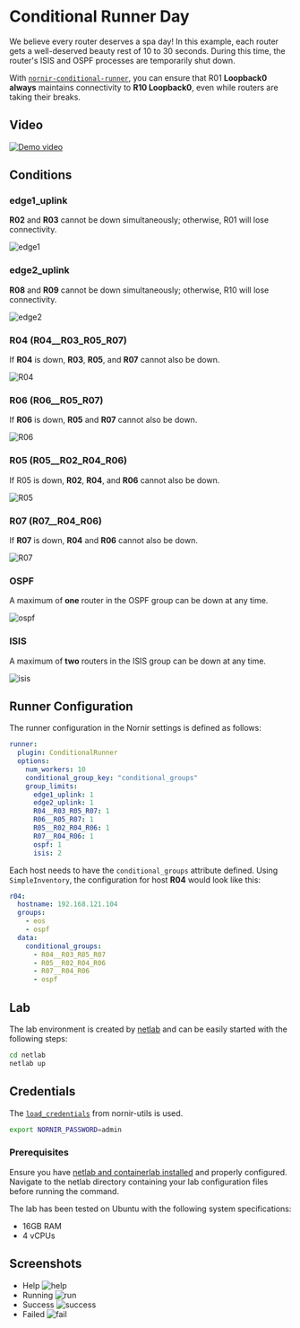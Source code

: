 # Conditional Runner Day

We believe every router deserves a spa day! In this example, each router gets a well-deserved beauty rest of 10 to 30 seconds. During this time, the router's ISIS and OSPF processes are temporarily shut down.

With [`nornir-conditional-runner`](https://github.com/InfrastructureAsCode-ch/nornir_conditional_runner), you can ensure that R01 **Loopback0 always** maintains connectivity to **R10 Loopback0**, even while routers are taking their breaks.

## Video

[![Demo video](https://img.youtube.com/vi/var8vgZ4gGY/maxresdefault.jpg)](https://youtu.be/var8vgZ4gGY)


## Conditions

### edge1_uplink

**R02** and **R03** cannot be down simultaneously; otherwise, R01 will lose connectivity.

![edge1](imgs/edge1.svg)

### edge2_uplink

**R08** and **R09** cannot be down simultaneously; otherwise, R10 will lose connectivity.

![edge2](imgs/edge2.svg)

### R04 (R04__R03_R05_R07)

If **R04** is down, **R03**, **R05**, and **R07** cannot also be down.

![R04](imgs/R04.svg)

### R06 (R06__R05_R07)

If **R06** is down, **R05** and **R07** cannot also be down.

![R06](imgs/R06.svg)

### R05 (R05__R02_R04_R06)

If R05 is down, **R02**, **R04**, and **R06** cannot also be down.

![R05](imgs/R05.svg)

### R07 (R07__R04_R06)

If **R07** is down, **R04** and **R06** cannot also be down.

![R07](imgs/R07.svg)

### OSPF

A maximum of **one** router in the OSPF group can be down at any time.

![ospf](imgs/ospf.svg)

### ISIS

A maximum of **two** routers in the ISIS group can be down at any time.

![isis](imgs/isis.svg)


## Runner Configuration

The runner configuration in the Nornir settings is defined as follows:

```yaml
runner:
  plugin: ConditionalRunner
  options:
    num_workers: 10
    conditional_group_key: "conditional_groups"
    group_limits:
      edge1_uplink: 1
      edge2_uplink: 1
      R04__R03_R05_R07: 1
      R06__R05_R07: 1
      R05__R02_R04_R06: 1
      R07__R04_R06: 1
      ospf: 1
      isis: 2
```

Each host needs to have the `conditional_groups` attribute defined. Using `SimpleInventory`, the configuration for host **R04** would look like this:

```yaml
r04:
  hostname: 192.168.121.104
  groups:
    - eos
    - ospf
  data:
    conditional_groups:
      - R04__R03_R05_R07
      - R05__R02_R04_R06
      - R07__R04_R06
      - ospf
```

## Lab

The lab environment is created by [netlab](https://netlab.tools/) and can be easily started with the following steps:

```bash
cd netlab
netlab up
```

## Credentials

The [`load_credentials`](https://nornir.tech/nornir_utils/html/tutorials/load_credentials.html) from nornir-utils is used.

```bash
export NORNIR_PASSWORD=admin
```

### Prerequisites

Ensure you have [netlab and containerlab installed](https://netlab.tools/labs/clab/) and properly configured.
Navigate to the netlab directory containing your lab configuration files before running the command.

The lab has been tested on Ubuntu with the following system specifications:
- 16GB RAM
- 4 vCPUs


## Screenshots

- Help
![help](imgs/maintenance_help.png)
- Running
![run](imgs/maintenance_run.png)
- Success
![success](imgs/maintenance_success.png)
- Failed
![fail](imgs/maintenance_fail.png)